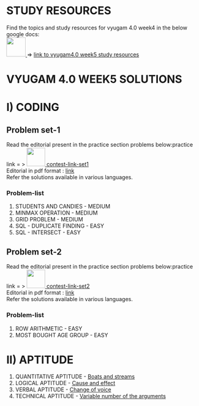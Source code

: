 # STUDY RESOURCES

Find the topics and study resources for vyugam 4.0 week4 in the below google docs: <br> 
<a href="https://docs.google.com/document/d/1cXyKJtGKdDmwfKrr_R2d-4zmJzJpjas5XDNcwJTaQsg/edit?usp=sharing">
  <img src="https://www.pinclipart.com/picdir/middle/523-5238864_book-cover-outline-clip-art-src-data-transparent.png" width="50"> 
</a>  => 
[link to vyugam4.0 week5 study resources](https://docs.google.com/document/d/1cXyKJtGKdDmwfKrr_R2d-4zmJzJpjas5XDNcwJTaQsg/edit?usp=sharing)

# VYUGAM 4.0 WEEK5 SOLUTIONS

# I) CODING

## Problem set-1
Read the editorial present in the practice section problems below:practice link = >
<a href="https://assessment.hackerearth.com/challenges/college/coimbatore-institute-of-technology-cit-test-draft-3/">
  <img src="https://cutshort.io/horizontal-og-image?img=https://cdn.cutshort.io/public/companies/57317456399e504f321f7f5d/hackerearth-logo" width="48"> 
</a>
[contest-link-set1]()
<br>
Editorial in pdf format : [link]()
<br>
Refer the solutions available in various languages.
<br>

### Problem-list

1. STUDENTS AND CANDIES - MEDIUM
2. MINMAX OPERATION - MEDIUM
3. GRID PROBLEM - MEDIUM
4. SQL - DUPLICATE FINDING - EASY
5. SQL - INTERSECT - EASY

## Problem set-2
Read the editorial present in the practice section problems below:practice link = >
<a href="https://assessment.hackerearth.com/challenges/college/cit-vyugam-40-week-4-coding-mechcivilchem-2022-batch/">
  <img src="https://cutshort.io/horizontal-og-image?img=https://cdn.cutshort.io/public/companies/57317456399e504f321f7f5d/hackerearth-logo" width="48"> 
</a>
[contest-link-set2]()
<br>
Editorial in pdf format : [link]()
<br>
Refer the solutions available in various languages.
<br>

### Problem-list

1. ROW ARITHMETIC - EASY
2. MOST BOUGHT AGE GROUP - EASY

# II) APTITUDE

1. QUANTITATIVE APTITUDE - [Boats and streams]()
2. LOGICAL APTITUDE - [Cause and effect]()
3. VERBAL APTITUDE - [Change of voice]()
4. TECHNICAL APTITUDE - [Variable number of the arguments]()

